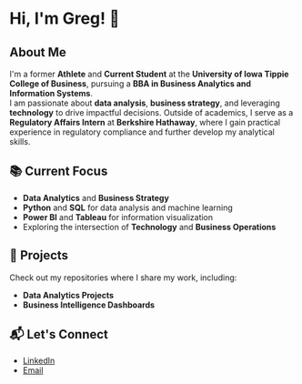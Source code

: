 # Hi, I'm Greg! 👋

## About Me
I'm a former **Athlete** and **Current Student** at the **University of Iowa Tippie College of Business**, pursuing a **BBA in Business Analytics and Information Systems**.  
I am passionate about **data analysis**, **business strategy**, and leveraging **technology** to drive impactful decisions. Outside of academics, I serve as a **Regulatory Affairs Intern** at **Berkshire Hathaway**, where I gain practical experience in regulatory compliance and further develop my analytical skills.

## 📚 Current Focus
- **Data Analytics** and **Business Strategy**
- **Python** and **SQL** for data analysis and machine learning
- **Power BI** and **Tableau** for information visualization
- Exploring the intersection of **Technology** and **Business Operations**

## 🚀 Projects 
Check out my repositories where I share my work, including:
- **Data Analytics Projects**
- **Business Intelligence Dashboards**

## 📬 Let's Connect
- [LinkedIn](https://www.linkedin.com/in/gregory-fagan-33b7a0279/)
- [Email](mailto:gregory-fagan@uiowa.edu)

